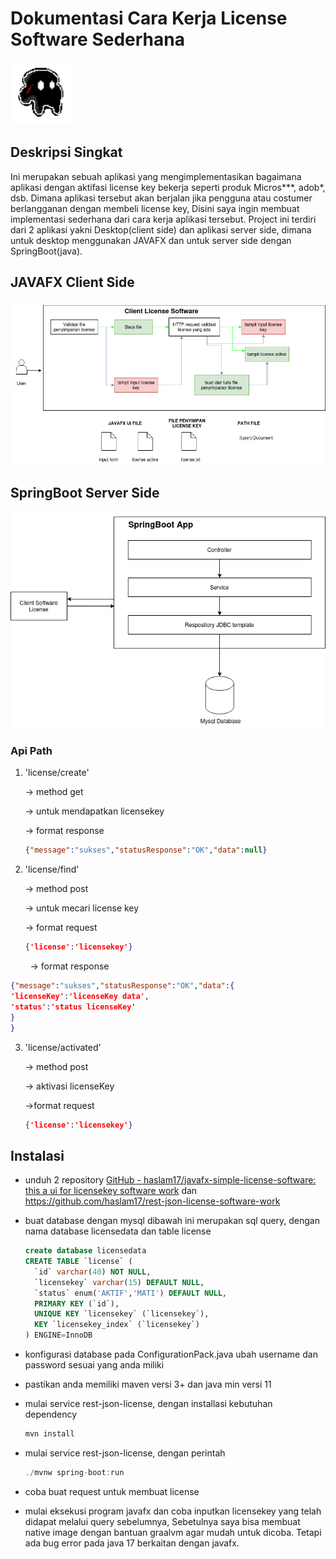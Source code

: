 # Dokumentasi Cara Kerja License Software Sederhana

<img title="" src="./MarkdownImage/AntMask.gif" width="100" height="100" alt="image" data-align="center">

## Deskripsi Singkat

Ini merupakan sebuah aplikasi yang mengimplementasikan bagaimana aplikasi dengan aktifasi license key bekerja
seperti produk Micros***, adob*, dsb. Dimana aplikasi tersebut akan berjalan jika pengguna atau costumer berlangganan
dengan membeli license key, Disini saya ingin membuat implementasi sederhana dari cara kerja aplikasi tersebut.
Project ini terdiri dari 2 aplikasi yakni Desktop(client side) dan aplikasi server side, dimana untuk desktop menggunakan JAVAFX
dan untuk server side dengan SpringBoot(java).

## JAVAFX Client Side

![Diagram](./MarkdownImage/UntitledDiagram.png "Title")

## SpringBoot Server Side

![alt text](./MarkdownImage/diagrams.png "Title")

### Api Path

1. 'license/create' 
   
   -> method get 
   
   -> untuk mendapatkan licensekey
   
   -> format response
   
   ```json
   {"message":"sukses","statusResponse":"OK","data":null}
   ```

2. 'license/find'
   
   -> method post
   
   -> untuk mecari license key
   
   -> format request
   
   ```json
   {'license':'licensekey'}
   ```

        -> format response 

```json
{"message":"sukses","statusResponse":"OK","data":{
'licenseKey':'licenseKey data',
'status':'status licenseKey'    
}
}
```

3. 'license/activated'
   
   -> method post
   
   -> aktivasi licenseKey
   
   ->format request
   
   ```json
   {'license':'licensekey'}
   ```

## Instalasi

- unduh 2 repository [GitHub - haslam17/javafx-simple-license-software: this a ui for licensekey software work](https://github.com/haslam17/javafx-simple-license-software) dan https://github.com/haslam17/rest-json-license-software-work 

- buat database dengan mysql dibawah ini merupakan sql query, dengan nama database licensedata dan table license
  
  ```sql
  create database licensedata
  CREATE TABLE `license` (
    `id` varchar(40) NOT NULL,
    `licensekey` varchar(15) DEFAULT NULL,
    `status` enum('AKTIF','MATI') DEFAULT NULL,
    PRIMARY KEY (`id`),
    UNIQUE KEY `licensekey` (`licensekey`),
    KEY `licensekey_index` (`licensekey`)
  ) ENGINE=InnoDB 
  ```

- konfigurasi database pada ConfigurationPack.java ubah username dan password sesuai yang anda miliki

- pastikan anda memiliki maven versi 3+ dan java min versi 11

- mulai service rest-json-license, dengan installasi kebutuhan dependency
  
  ```java
  mvn install
  ```

- mulai service rest-json-license, dengan perintah
  
  ```java
  ./mvnw spring-boot:run
  ```

- coba buat request untuk membuat license 

- mulai eksekusi program javafx dan coba inputkan licensekey yang telah didapat melalui query sebelumnya, Sebetulnya saya bisa membuat native image dengan bantuan graalvm agar mudah untuk dicoba. Tetapi ada bug error pada java 17 berkaitan dengan javafx. 
